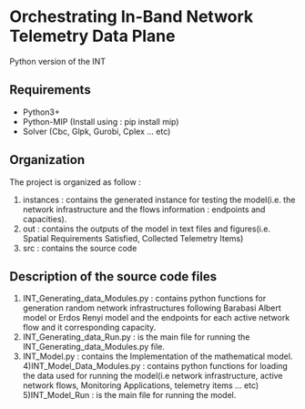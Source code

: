# Orchestrating In-Band Network Telemetry Data Plane
Python version of the INT

## Requirements
* Python3+
* Python-MIP (Install using : pip install mip)
* Solver (Cbc, Glpk, Gurobi, Cplex ... etc)

## Organization
The project is organized as follow :
1) instances : contains the generated instance for testing the model(i.e. the network infrastructure and the flows information : endpoints and capacities).
2) out : contains the outputs of the model in text files and figures(i.e. Spatial Requirements Satisfied, Collected Telemetry Items)
3) src : contains the source code


## Description of the source code files
1) INT_Generating_data_Modules.py : contains python functions for generation random network infrastructures following Barabasi Albert model or Erdos Renyi model and the endpoints for each active network flow and it corresponding capacity.
2) INT_Generating_data_Run.py : is the main file for running the INT_Generating_data_Modules.py file.
3) INT_Model.py : contains the Implementation of the mathematical model.
4)INT_Model_Data_Modules.py : contains python functions for loading the data used for running the model(i.e network infrastructure, active network flows, Monitoring Applications, telemetry items ... etc)
5)INT_Model_Run : is the main file for running the model.
